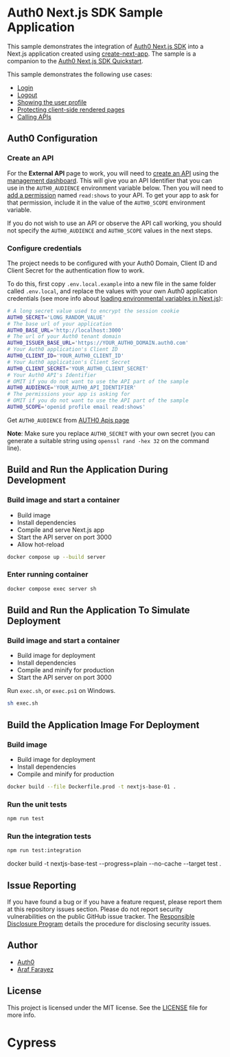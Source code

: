 # Auth0 Next.js SDK Sample Application

This sample demonstrates the integration of [Auth0 Next.js SDK](https://github.com/auth0/nextjs-auth0) into a Next.js application created using [create-next-app](https://nextjs.org/docs/api-reference/create-next-app). The sample is a companion to the [Auth0 Next.js SDK Quickstart](https://auth0.com/docs/quickstart/webapp/nextjs).

This sample demonstrates the following use cases:

- [Login](https://github.com/auth0-samples/auth0-nextjs-samples/blob/main/Sample-01/components/NavBar.jsx#L61-L67)
- [Logout](https://github.com/auth0-samples/auth0-nextjs-samples/blob/main/Sample-01/components/NavBar.jsx#L93-L95)
- [Showing the user profile](https://github.com/auth0-samples/auth0-nextjs-samples/blob/main/Sample-01/pages/profile.jsx)
- [Protecting client-side rendered pages](https://github.com/auth0-samples/auth0-nextjs-samples/blob/main/Sample-01/pages/profile.jsx#L43-L46)
- [Calling APIs](https://github.com/auth0-samples/auth0-nextjs-samples/blob/main/Sample-01/pages/external.jsx)


## Auth0 Configuration

### Create an API

For the **External API** page to work, you will need to [create an API](https://auth0.com/docs/authorization/apis) using the [management dashboard](https://manage.auth0.com/#/apis). This will give you an API Identifier that you can use in the `AUTH0_AUDIENCE` environment variable below. Then you will need to [add a permission](https://auth0.com/docs/get-started/dashboard/add-api-permissions) named `read:shows` to your API. To get your app to ask for that permission, include it in the value of the `AUTH0_SCOPE` environment variable.

If you do not wish to use an API or observe the API call working, you should not specify the `AUTH0_AUDIENCE` and `AUTH0_SCOPE` values in the next steps.

### Configure credentials

The project needs to be configured with your Auth0 Domain, Client ID and Client Secret for the authentication flow to work.

To do this, first copy `.env.local.example` into a new file in the same folder called `.env.local`, and replace the values with your own Auth0 application credentials (see more info about [loading environmental variables in Next.js](https://nextjs.org/docs/basic-features/environment-variables)):

```sh
# A long secret value used to encrypt the session cookie
AUTH0_SECRET='LONG_RANDOM_VALUE'
# The base url of your application
AUTH0_BASE_URL='http://localhost:3000'
# The url of your Auth0 tenant domain
AUTH0_ISSUER_BASE_URL='https://YOUR_AUTH0_DOMAIN.auth0.com'
# Your Auth0 application's Client ID
AUTH0_CLIENT_ID='YOUR_AUTH0_CLIENT_ID'
# Your Auth0 application's Client Secret
AUTH0_CLIENT_SECRET='YOUR_AUTH0_CLIENT_SECRET'
# Your Auth0 API's Identifier 
# OMIT if you do not want to use the API part of the sample
AUTH0_AUDIENCE='YOUR_AUTH0_API_IDENTIFIER'
# The permissions your app is asking for
# OMIT if you do not want to use the API part of the sample
AUTH0_SCOPE='openid profile email read:shows'
```

Get `AUTH0_AUDIENCE` from [AUTH0 Apis page](https://manage.auth0.com/?_gl=1*fk70dm*_gcl_au*Nzc5NzI3MzQzLjE3MDQ1NTk0OTM.*rollup_ga*NjgyNjM1MjQyLjE3MDQ1NTg2MDg.*rollup_ga_F1G3E656YZ*MTcwNDY5NzAxOS43LjEuMTcwNDY5ODE2MS42MC4wLjA.*_ga*NjgyNjM1MjQyLjE3MDQ1NTg2MDg.*_ga_QKMSDV5369*MTcwNDY5NzAyNi44LjEuMTcwNDY5ODMzNi42MC4wLjA.&_ga=2.39848290.1184183585.1704558609-682635242.1704558608#/apis)

**Note**: Make sure you replace `AUTH0_SECRET` with your own secret (you can generate a suitable string using `openssl rand -hex 32` on the command line).

## Build and Run the Application During Development

### Build image and start a container

- Build image
- Install dependencies
- Compile and serve Next.js app
- Start the API server on port 3000
- Allow hot-reload

```bash
docker compose up --build server
```

### Enter running container

```bash
docker compose exec server sh
```

## Build and Run the Application To Simulate Deployment

### Build image and start a container

- Build image for deployment
- Install dependencies
- Compile and minify for production
- Start the API server on port 3000

Run `exec.sh`, or `exec.ps1` on Windows.

```bash
sh exec.sh
```

## Build the Application Image For Deployment

### Build image
- Build image for deployment
- Install dependencies
- Compile and minify for production

```bash
docker build --file Dockerfile.prod -t nextjs-base-01 .
```

### Run the unit tests

```bash
npm run test
```

### Run the integration tests

```bash
npm run test:integration
```

docker build -t nextjs-base-test --progress=plain --no-cache --target test .

## Issue Reporting

If you have found a bug or if you have a feature request, please report them at this repository issues section. Please do not report security vulnerabilities on the public GitHub issue tracker. The [Responsible Disclosure Program](https://auth0.com/responsible-disclosure-policy) details the procedure for disclosing security issues.

## Author

- [Auth0](https://auth0.com)
- [Araf Farayez](https://github.com/farayez)

## License

This project is licensed under the MIT license. See the [LICENSE](./LICENSE) file for more info.


# Cypress
